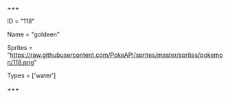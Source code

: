 




+++

ID = "118"

Name = "goldeen"

Sprites = "https://raw.githubusercontent.com/PokeAPI/sprites/master/sprites/pokemon/118.png"

Types = ['water']

+++

